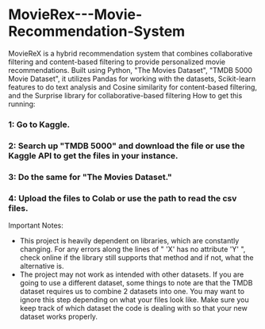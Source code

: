 # MovieRex---Movie-Recommendation-System
MovieReX is a hybrid recommendation system that combines collaborative filtering and content-based filtering to provide personalized movie recommendations. Built using Python, "The Movies Dataset", "TMDB 5000 Movie Dataset", it utilizes Pandas for working with the datasets, Scikit-learn features to do text analysis and Cosine similarity for content-based filtering, and the Surprise library for collaborative-based filtering
How to get this running:
### 1: Go to Kaggle. 
### 2: Search up "TMDB 5000" and download the file or use the Kaggle API to get the files in your instance.
### 3: Do the same for "The Movies Dataset."
### 4: Upload the files to Colab or use the path to read the csv files.

Important Notes:
- This project is heavily dependent on libraries, which are constantly changing. For any errors along the lines of " 'X' has no attribute 'Y' ", check online if the library still supports that method and if not, what the alternative is.
- The project may not work as intended with other datasets. If you are going to use a different dataset, some things to note are that the TMDB dataset requires us to combine 2 datasets into one. You may want to ignore this step depending on what your files look like. Make sure you keep track of which dataset the code is dealing with so that your new dataset works properly.
